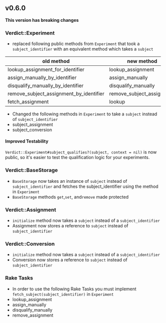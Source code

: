 ## v0.6.0
**This version has breaking changes**

### Verdict::Experiment
* replaced following public methods from `Experiment` that took a `subject_identifier` with an equivalent method which takes a `subject`

| old method                                | new method                   |
| ----------------------------------------- | ---------------------------- |
| lookup_assignment_for_identifier          | lookup_assignment            |
| assign_manually_by_identifier             | assign_manually              |
| disqualify_manually_by_identifier         | disqualify_manually          |
| remove_subject_assignment_by_identifier   | remove_subject_assignment    |
| fetch_assignment                          | lookup                       |

* Changed the following methods in `Experiment` to take a `subject` instead of `subject_identifier`
 * subject_assignment
 * subject_conversion

#### Improved Testability
`Verdict::Experiment#subject_qualifies?(subject, context = nil)` is now public, so it's easier to test
the qualification logic for your experiments.

### Verdict::BaseStorage
* `BaseStorage` now takes an instance of `subject` instead of `subject_identifier` and fetches the subject_identifier using the method in `Experiment`
* `BaseStorage` methods `get`,`set`, and`remove` made protected

### Verdict::Assignment
* `initialize` method now takes a `subject` instead of a `subject_identifier`
* Assignment now stores a reference to `subject` instead of `subject_identifier`

### Verdict::Conversion
* `initialize` method now takes a `subject` instead of a `subject_identifier`
* Conversion now stores a reference to `subject` instead of `subject_identifier`

### Rake Tasks
* In order to use the following Rake Tasks you must implement `fetch_subject(subject_identifier)` in `Experiment`
 * lookup_assignment
 * assign_manually
 * disqualify_manually
 * remove_assignment
